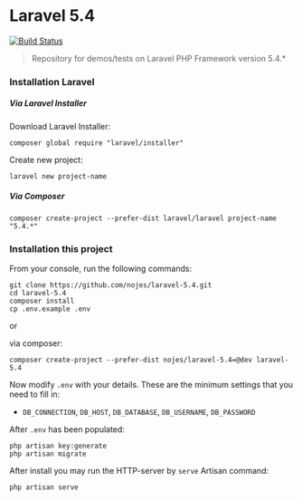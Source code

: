 
# Laravel 5.4

[![Build Status](https://travis-ci.org/nojes/laravel-5.4.svg?branch=master)](https://travis-ci.org/nojes/laravel-5.4)

> Repository for demos/tests on Laravel PHP Framework version 5.4.*

### Installation Laravel

##### Via Laravel Installer

Download Laravel Installer:
```
composer global require "laravel/installer"
```

Create new project:
```
laravel new project-name
```

##### Via Composer
```
composer create-project --prefer-dist laravel/laravel project-name "5.4.*"
```

### Installation this project

From your console, run the following commands:
```
git clone https://github.com/nojes/laravel-5.4.git
cd laravel-5.4
composer install
cp .env.example .env
```

or 

via composer:
```
composer create-project --prefer-dist nojes/laravel-5.4=@dev laravel-5.4
```

Now modify `.env` with your details. These are the minimum settings that you need to fill in:
- `DB_CONNECTION`, `DB_HOST`, `DB_DATABASE`, `DB_USERNAME`, `DB_PASSWORD`

After `.env` has been populated:
```
php artisan key:generate
php artisan migrate
```

After install you may run the HTTP-server by `serve` Artisan command:
```
php artisan serve
```

